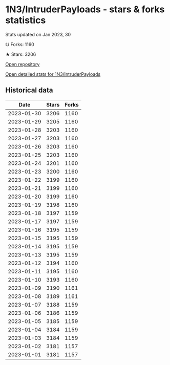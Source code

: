 # 1N3/IntruderPayloads - stars & forks statistics

Stats updated on Jan 2023, 30

☋ Forks: 1160

★ Stars: 3206

[Open repository](https://github.com/1N3/IntruderPayloads)

[Open detailed stats for 1N3/IntruderPayloads](https://reviewgithub.com/rep/1N3/IntruderPayloads)

## Historical data
| Date | Stars | Forks |
|------|-------|-------|
| 2023-01-30 | 3206 | 1160 | 
| 2023-01-29 | 3205 | 1160 | 
| 2023-01-28 | 3203 | 1160 | 
| 2023-01-27 | 3203 | 1160 | 
| 2023-01-26 | 3203 | 1160 | 
| 2023-01-25 | 3203 | 1160 | 
| 2023-01-24 | 3201 | 1160 | 
| 2023-01-23 | 3200 | 1160 | 
| 2023-01-22 | 3199 | 1160 | 
| 2023-01-21 | 3199 | 1160 | 
| 2023-01-20 | 3199 | 1160 | 
| 2023-01-19 | 3198 | 1160 | 
| 2023-01-18 | 3197 | 1159 | 
| 2023-01-17 | 3197 | 1159 | 
| 2023-01-16 | 3195 | 1159 | 
| 2023-01-15 | 3195 | 1159 | 
| 2023-01-14 | 3195 | 1159 | 
| 2023-01-13 | 3195 | 1159 | 
| 2023-01-12 | 3194 | 1160 | 
| 2023-01-11 | 3195 | 1160 | 
| 2023-01-10 | 3193 | 1160 | 
| 2023-01-09 | 3190 | 1161 | 
| 2023-01-08 | 3189 | 1161 | 
| 2023-01-07 | 3188 | 1159 | 
| 2023-01-06 | 3186 | 1159 | 
| 2023-01-05 | 3185 | 1159 | 
| 2023-01-04 | 3184 | 1159 | 
| 2023-01-03 | 3184 | 1159 | 
| 2023-01-02 | 3181 | 1157 | 
| 2023-01-01 | 3181 | 1157 | 


